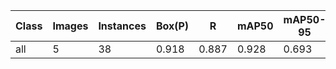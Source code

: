 | Class | Images | Instances | Box(P) | R | mAP50 | mAP50-95 | Mask(P) | R | mAP50 | mAP50-95 |
|-------|--------|-----------|--------|---|-------|----------|---------|---|-------|----------|
| all   | 5      | 38        | 0.918  | 0.887 | 0.928 | 0.693    | 0.891   | 0.859 | 0.886 | 0.556    |

